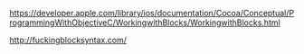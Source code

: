 https://developer.apple.com/library/ios/documentation/Cocoa/Conceptual/ProgrammingWithObjectiveC/WorkingwithBlocks/WorkingwithBlocks.html

http://fuckingblocksyntax.com/